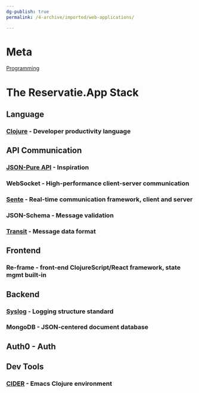 ```yaml
---
dg-publish: true
permalink: /4-archive/imported/web-applications/

---
```




# Meta

[Programming](Programming.md)


# The Reservatie.App Stack


## Language


### [Clojure](Clojure.md) - Developer productivity language


## API Communication


### [JSON-Pure API](https://reader.nienormaal.be/view/37) - Inspiration


### WebSocket - High-performance client-server communication


### [Sente](https://github.com/ptaoussanis/sente) - Real-time communication framework, client and server


### JSON-Schema - Message validation


### [Transit](https://github.com/cognitect/transit-cljs) - Message data format


## Frontend


### Re-frame - front-end ClojureScript/React framework, state mgmt built-in


## Backend


### [Syslog](https://en.wikipedia.org/wiki/Syslog) - Logging structure standard


### MongoDB - JSON-centered document database


## Auth0 - Auth


## Dev Tools


### [CIDER](https://docs.cider.mx/cider/basics/up_and_running.html) - Emacs Clojure environment

